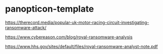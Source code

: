 # panopticon-template

https://therecord.media/popular-uk-motor-racing-circuit-investigating-ransomware-attack/

https://www.cybereason.com/blog/royal-ransomware-analysis

https://www.hhs.gov/sites/default/files/royal-ransomware-analyst-note.pdf
